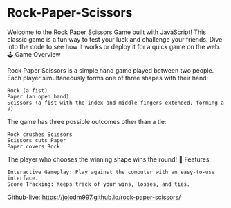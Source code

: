 # Rock-Paper-Scissors

Welcome to the Rock Paper Scissors Game built with JavaScript! This classic game is a fun way to test your luck and challenge your friends. Dive into the code to see how it works or deploy it for a quick game on the web.
🕹️ Game Overview

Rock Paper Scissors is a simple hand game played between two people. Each player simultaneously forms one of three shapes with their hand:

    Rock (a fist)
    Paper (an open hand)
    Scissors (a fist with the index and middle fingers extended, forming a V)

The game has three possible outcomes other than a tie:

    Rock crushes Scissors
    Scissors cuts Paper
    Paper covers Rock

The player who chooses the winning shape wins the round!
🌟 Features

    Interactive Gameplay: Play against the computer with an easy-to-use interface.
    Score Tracking: Keeps track of your wins, losses, and ties.
Github-live: https://jojodm997.github.io/rock-paper-scissors/
